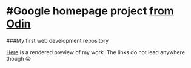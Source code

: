 #Google homepage project [from Odin](http://www.theodinproject.com/web-development-101/html-css)
=======================

###My first web development repository

[Here](http://htmlpreview.github.io/?https://github.com/letsboogey/google_homepage_project/blob/master/index.html#) is a rendered preview of my work. The links do not lead anywhere though :stuck_out_tongue_closed_eyes: 
